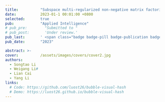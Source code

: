 ```yaml
---
title:          "Subspace multi-regularized non-negative matrix factorization for hyperspectral unmixing"
date:           2023-01-1 00:01:00 +0800
selected:       true
pub:            "Applied Intelligence"
# pub_pre:        "Submitted to "
# pub_post:       'Under review.'
pub_last:       ' <span class="badge badge-pill badge-publication badge-success">SCI 2区</span>'
pub_date:       "2023"

abstract: >-
cover:          /assets/images/covers/cover2.jpg
authors:
  - Songtao Li
  - Weigang Li#
  - Lian Cai
  - Yang Li
links:
  # Code: https://github.com/luost26/bubble-visual-hash
  # Demo: https://luost26.github.io/bubble-visual-hash
---
```

